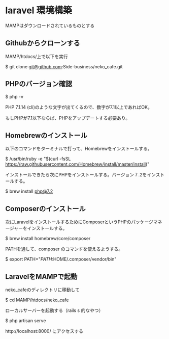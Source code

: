 # laravel 環境構築

MAMPはダウンロードされているものとする

## Githubからクローンする

MAMP/htdocs/上で以下を実行

$ git clone git@github.com:Side-business/neko_cafe.git

## PHPのバージョン確認

$ php -v

PHP 7.1.14 (cli)のような文字が出てくるので、数字が7.1以上であればOK。

もしPHPが7.1以下ならば、PHPをアップデートする必要あり。

## Homebrewのインストール

以下のコマンドをターミナルで打って、Homebrewをインストールする。

$ /usr/bin/ruby -e "$(curl -fsSL https://raw.githubusercontent.com/Homebrew/install/master/install)"
 
インストールできたら次にPHPをインストールする。バージョン７.2をインストールする。

$ brew install php@7.2

## Composerのインストール

次にLaravelをインストールするためにComposerというPHPのパッケージマネージャーをインストールする。

$ brew install homebrew/core/composer

PATHを通して、composer のコマンドを使えるようする。

$ export PATH="$PATH:$HOME/.composer/vendor/bin"

## LaravelをMAMPで起動

neko_cafeのディレクトリに移動して

$ cd MAMP/htdocs/neko_cafe

ローカルサーバーを起動する（rails s 的なやつ）

$ php artisan serve

http://localhost:8000/
にアクセスする